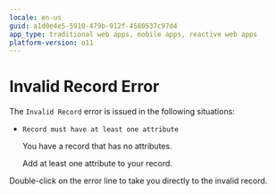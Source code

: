```yaml
---
locale: en-us
guid: a1d0e4e5-5910-479b-912f-4580537c97d4
app_type: traditional web apps, mobile apps, reactive web apps
platform-version: o11
---
```


# Invalid Record Error 

The `Invalid Record` error is issued in the following situations:

* `Record must have at least one attribute`
  
    You have a record that has no attributes.

    Add at least one attribute to your record.

Double-click on the error line to take you directly to the invalid record.
